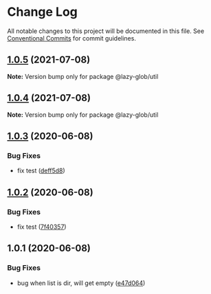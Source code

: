 # Change Log

All notable changes to this project will be documented in this file.
See [Conventional Commits](https://conventionalcommits.org) for commit guidelines.

## [1.0.5](https://github.com/bluelovers/ws-glob/compare/@lazy-glob/util@1.0.3...@lazy-glob/util@1.0.5) (2021-07-08)

**Note:** Version bump only for package @lazy-glob/util





## [1.0.4](https://github.com/bluelovers/ws-glob/compare/@lazy-glob/util@1.0.3...@lazy-glob/util@1.0.4) (2021-07-08)

**Note:** Version bump only for package @lazy-glob/util





## [1.0.3](https://github.com/bluelovers/ws-glob/compare/@lazy-glob/util@1.0.2...@lazy-glob/util@1.0.3) (2020-06-08)


### Bug Fixes

* fix test ([deff5d8](https://github.com/bluelovers/ws-glob/commit/deff5d86b64362c781d94e8f6e83cd885709a1dd))





## [1.0.2](https://github.com/bluelovers/ws-glob/compare/@lazy-glob/util@1.0.1...@lazy-glob/util@1.0.2) (2020-06-08)


### Bug Fixes

* fix test ([7f40357](https://github.com/bluelovers/ws-glob/commit/7f40357f760b082f5168a2907daa368dbe44756e))





## 1.0.1 (2020-06-08)


### Bug Fixes

* bug when list is dir, will get empty ([e47d064](https://github.com/bluelovers/ws-glob/commit/e47d064cd99cba1c2b1797b9604a4a6514a11fa3))
